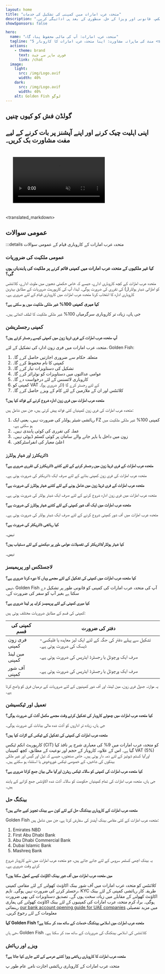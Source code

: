 ```yaml
---
layout: home
title: "متحدہ عرب امارات میں کمپنی کی تشکیل کی خدمات"
description: "متحدہ عرب امارات میں ماہرانہ کمپنی کی تشکیل اور معاونت کی خدمات۔ کمپنی سیٹ اپ، بینکنگ، ٹیکس، قانونی اور ویزا کے حل۔ منظوری کے بعد ہی ادائیگی کریں۔"
showSponsors: false

hero:
  name: "متحدہ عرب امارات: آپ کی مالی محفوظ پناہ گاہ"
  tagline: "5 منٹ کی ماہرانہ مشاورت: اپنا متحدہ عرب امارات کا کاروبار <span class='hl'>خطرہ سے پاک</span> طریقے سے کیسے قائم کریں"
  actions:
    - theme: brand
      text: فوری ماہر سے چیٹ
      link: /chat
  image:
    light:
      src: /img/Logo.avif
      width: 40%
    dark:
      src: /img/Logo.avif
      width: 40%
    alt: Golden Fish لوگو
---
```


<FeatureBlock :card="{
  title: 'کمپنی سیٹ اپ گائیڈ',
  details: '**Free Zone, Offshore, Mainland, Branch** میں کمپنیاں قائم کرنے کی مکمل گائیڈ۔ \n\n* Free Zones اور Mainland میں 100% غیر ملکی ملکیت دستیاب\n* کم ٹیکس شرح - صرف 9% کارپوریٹ ٹیکس\n* کرنسی کنٹرول نہیں - آسان سرمایہ کی واپسی\n\n[مزید جانیں](/uae-business/offer/company-registration/)',
  link: '/uae-business/offer/company-registration/',
  src: {
    light: '/img/iStock-2051326997.avif',
    dark: '/img/iStock-1448478309.jpg',
    width: '100%'
  },
  inversion: false
}" />

<FeatureBlock :card="{
  title: 'بینکنگ حل',
  details: 'متحدہ عرب امارات کے قابل اعتماد بینکوں کے ساتھ آسانی سے کاروباری یا ذاتی بینک اکاؤنٹس کھولیں۔ \n\n* سرکاری منظوریوں کے لیے مکمل PRO خدمات\n* مکمل بینکنگ پیکیج سیٹ اپ\n* **96% کامیابی کی شرح**\n\n[مزید جانیں](/uae-business/offer/banking/)',
  link: '/uae-business/offer/banking/',
  src: {
    light: '/img/iStock-2153786564.avif',
    dark: '/img/iStock-2166793628.avif',
    width: '100%'
  },
  inversion: true
}" />

<FeatureBlock :card="{
  title: 'Golden Visa اور رہائش',
  details: 'آسان درخواست کے عمل کے ساتھ طویل مدتی رہائش کے لیے متحدہ عرب امارات کا **Golden Visa** حاصل کریں۔ \n\n* **ہر 6 ماہ بعد متحدہ عرب امارات میں داخلے کی ضرورت نہیں**\n* اہلیت کی شرائط برقرار رکھنے پر 10 سال کی مدت کے ساتھ تجدید کا اختیار\n* 92% کامیابی کی شرح\n\n[مزید جانیں](/uae-business/offer/golden-visa/)',
  link: '/uae-business/offer/golden-visa/',
  src: {
    light: '/img/iStock-1312241253.avif',
    dark: '/img/ILONMASKID.webp',
    width: '100%'
  },
  inversion: false
}" />

<FeatureCards :features="[
  {
    title: 'تعمیل کی خدمات',
    details: 'ہمارے ماہرین آپ کو ESR رپورٹس اور UBO فائلنگز سمیت متحدہ عرب امارات کے پیچیدہ ریگولیٹری تقاضوں میں رہنمائی کرتے ہیں۔',
    items: [],
    linkText: 'مزید جانیں',
    link: '/uae-business/company-registration/Protect-Your-Business',
    icon: {
      light: '/img/iStock-1299393716.avif',
      dark: '/img/iStock-2149731304.avif',
      alt: 'تعمیل کی خدمات'
    }
  },
  {
    title: 'کارپوریٹ ٹیکس اور VAT',
    details: 'وفاقی ٹیکس اتھارٹی (FTA) کے ساتھ کارپوریٹ ٹیکس اور VAT کی ذمہ داریوں کی تعمیل کو یقینی بنانے کے لیے ماہرانہ مشورہ۔',
    items: [],
    linkText: 'مزید جانیں',
    link: '/uae-business/company-registration/accounting-legal',
    icon: {
      light: '/img/iStock-1018285934.avif',
      dark: '/img/iStock-584576538.avif',
      alt: 'ٹیکس کی خدمات'
    }
  },
  {
    title: 'قانونی خدمات',
    details: 'قانونی ٹیم M&As، کارپوریٹ ری سٹرکچرنگ، فنانسنگ، اور تنازعات کے حل کے بارے میں متحدہ عرب امارات کے قوانین پر مشورہ دیتی ہے۔',
    items: [],
    linkText: 'مزید جانیں',
    link: '/uae-business/company-registration/Protect-Your-Business',
    icon: {
      light: '/img/iStock-650045508.avif',
      dark: '/img/iStock-1498627598.avif',
      alt: 'قانونی خدمات'
    }
  },
  {
    title: 'اکاؤنٹنگ اور پے رول',
    details: 'ہمارے اکاؤنٹنٹس مالیات کا انتظام کرتے ہیں، بک کیپنگ، ریکنسیلیشن، پے رول، اور آڈٹ سپورٹ فراہم کرتے ہیں، جس سے بھرتی کی لاگت بچتی ہے۔',
    items: [],
    linkText: 'مزید جانیں',
    link: '/resources/contacts',
    icon: {
      light: '/img/iStock-1022793868.avif',
      dark: '/img/iStock-1320130292.jpg',
      alt: 'اکاؤنٹنگ کی خدمات'
    }
  },
]" />

## گولڈن فش کو کیوں چنیں

<BenefitsList :features="[
  {
    icon: '🏢',
    title: 'مقامی UAE مہارت',
    text: 'دبئی میں ہمارے وقف شدہ ماہرین عمل کے ہر مرحلے میں ماہرانہ رہنمائی فراہم کرتے ہیں۔'
  },
  {
    icon: '📊',
    title: 'ثابت شدہ کامیابی کی شرح',
    text: 'ہماری پریمیم پروسیسنگ کے ذریعے 90% سے زیادہ منظوری کی شرح کے ساتھ سینکڑوں ویزا، بینک اکاؤنٹس، اور کمپنی رجسٹریشنز جاری کی گئیں۔'
  },
  {
    icon: '💸',
    title: '**کامیابی پر مبنی فیس**',
    text: '[منظوری کے بعد ہی ادائیگی کریں](/uae-business/benefits/success-based-fees)۔ مکمل شفافیت کے ساتھ کوئی چھپی ہوئی لاگت نہیں۔'
  },
]" />

## اپنی اہلیت چیک کرنے اور اپنے آپشنز پر بات کرنے کے لیے مفت مشاورت بک کریں۔

<video autoplay muted playsinline style="padding: 24px">
  <source src="/img/iStock-2185906461.mp4" type="video/mp4">
</video>

<ContactFormModalNav buttonText="ماہر سے بات کریں" formStyle="display: block; margin: 1rem auto;"/>

<translated_markdown>
## عمومی سوالات

:::details متحدہ عرب امارات کے کاروباری قیام کے عمومی سوالات

### عمومی ملکیت کی ضروریات

**کیا غیر ملکیوں کے متحدہ عرب امارات میں کمپنی قائم کرنے پر ملکیت کی پابندیاں ہوں گی؟**

متحدہ عرب امارات کے کچھ کاروباری ادارے، جیسے کہ خاص حکمتی شعبوں میں ملوث ادارے، کلائنٹس کو اماراتی شیئر ہولڈر(ز) کی تقرری کی ضرورت ہوگی۔ لہذا، آپ کی کارپوریٹ ضروریات کے مطابق بہترین کاروباری ادارہ کا انتخاب کرنا متحدہ عرب امارات میں کاروباری قیام کے لئے ضروری ہے۔

**کیا میری کمپنی 100% غیر ملکی ملکیت میں ہو سکتی ہے؟**

جی ہاں، زیادہ تر کاروباری سرگرمیاں 100% غیر ملکی ملکیت کا لطف اٹھاتی ہیں۔

### کمپنی رجسٹریشن

**آپ متحدہ عرب امارات کے فری ٹریڈ زون میں کمپنی کیسے رجسٹر کرتے ہیں؟**

متحدہ عرب امارات میں فری زون ادارہ کی تشکیل کے لئے، Golden Fish:

1. متعلقہ حکام سے ضروری اجازتیں حاصل کرے گا۔
2. کمپنی کا نام محفوظ کرے گا۔
3. تشکیل کی دستاویزات تیار کرے گا۔
4. عوامی عدالتوں میں دستاویزات کو نوٹرائز کرے گا۔
5. کاروباری لائسنس کے لئے درخواست دے گا۔
6. کمپنی کو VAT کے لئے رجسٹر کرے گا (اگر ضروری ہو)۔
7. کلائنٹس اور ان کے ملازمین کے لئے کام کے ویزے حاصل کرے گا۔

**متحدہ عرب امارات میں فری زون ادارہ شروع کرنے کے فوائد کیا ہیں؟**

متحدہ عرب امارات کی فری زون کمپنیاں کئی فوائد پیش کرتی ہیں، جن میں شامل ہیں:

1. رہائشی شیئر ہولڈر کی ضرورت نہیں، یعنی ایک FZ کمپنی 100% غیر ملکی ملکیت میں ہو سکتی ہے۔
2. عملہ کی تقرری کی کوئی پابندی نہیں۔
3. زون میں داخل یا باہر جانے والے سامان پر کوئی کسٹم ڈیوٹی نہیں۔
4. اعلیٰ معیار کی انفراسٹرکچر۔

### ڈائریکٹرز اور شیئر ہولڈرز

**متحدہ عرب امارات کے فری ٹریڈ زون میں رجسٹر کرنے کے لئے کتنے ڈائریکٹرز کی تقرری ضروری ہے؟**

متحدہ عرب امارات کی فری زون کمپنی بنانے کے لئے صرف ایک ڈائریکٹر کی ضرورت ہوتی ہے۔

**متحدہ عرب امارات کے فری ٹریڈ زون میں شامل ہونے کے لئے کتنے شیئر ہولڈرز کی ضرورت ہے؟**

متحدہ عرب امارات میں فری زون ادارہ شروع کرنے کے لئے صرف ایک شیئر ہولڈر کی ضرورت ہوتی ہے۔

**متحدہ عرب امارات میں ایک آف شور کمپنی کے لئے کتنے شیئر ہولڈرز کی ضرورت ہے؟**

متحدہ عرب امارات میں آف شور کمپنی شروع کرنے کے لئے صرف ایک شیئر ہولڈر کی ضرورت ہوتی ہے۔

**کیا رہائشی ڈائریکٹر کی ضرورت ہے؟**

نہیں۔

**کیا شیئر ہولڈر/ڈائریکٹر کی تفصیلات عوامی طور پر دیکھنے کے لئے دستیاب ہیں؟**

نہیں۔

### لاجسٹکس اور پریمیسز

**کیا متحدہ عرب امارات میں کمپنی کی تشکیل کے لئے مجھے وہاں کا دورہ کرنا ضروری ہے؟**

نہیں، Golden Fish آپ کی متحدہ عرب امارات کی کمپنی کو قانونی طور پر تشکیل دے سکتا ہے بغیر آپ کو سفر کی ضرورت کے۔

**کیا میری کمپنی کے لئے پریمیسز کرایہ پر لینا ضروری ہے؟**

کمپنی کی قسم کے مطابق ضروریات مختلف ہوتی ہیں:

| کمپنی کی قسم      | دفتر کی ضرورت                                                                      |
| ----------------- | --------------------------------------------------------------------------------------- |
| فری زون کمپنی | تشکیل سے پہلے دفتر کی جگہ کے لئے ایک لیز معاہدہ یا فلیکسی-ڈیسک کی ضرورت ہوتی ہے۔ |
| مین لینڈ کمپنی  | صرف ایک ورچوئل یا رجسٹرڈ ایڈریس کی ضرورت ہوتی ہے۔                                         |
| آف شور کمپنی  | صرف ایک ورچوئل یا رجسٹرڈ ایڈریس کی ضرورت ہوتی ہے۔                                         |

یہ موازنہ جدول فری زون، مین لینڈ، اور آف شور کمپنیوں کے لئے ضروریات کے درمیان فرق کو واضح کرتا ہے۔

### تعمیل اور ٹیکسیشن

**کیا متحدہ عرب امارات میں چھوٹے کاروبار کی تشکیل کرتے وقت مجھے مکمل آڈٹ کی ضرورت ہوگی؟**

جی ہاں، زیادہ تر اداروں کو آڈٹ شدہ مالی بیانات کی ضرورت ہوگی۔

**متحدہ عرب امارات کی کمپنی کی تشکیل کے ٹیکس کے اثرات کیا ہیں؟**

کارپوریٹ انکم ٹیکس (CIT) کو متحدہ عرب امارات میں 9% کی معیاری شرح پر نافذ کیا گیا ہے۔ اس کے علاوہ، کاروبار کے حجم اور نوعیت کے مطابق، کچھ کمپنیاں VAT (5%) اور/یا کسٹم ڈیوٹیز کے لئے ذمہ دار ہوتی ہیں۔ خاص صنعتوں، جیسے کہ تیل اور گیس اور غیر ملکی بینکوں کی شاخیں، کے خصوصی ٹیکس غوروخوض یا استثناء ہو سکتے ہیں۔

**کیا متحدہ عرب امارات کی کمپنی کو سالانہ ٹیکس ریٹرن اور/یا مالی بیان جمع کرانا ضروری ہے؟**

جی ہاں، متحدہ عرب امارات کی تمام کمپنیاں حکومت کو سالانہ آڈٹ شدہ اکاؤنٹس جمع کرانے کے پابند ہیں۔

### بینکنگ حل

**متحدہ عرب امارات کے کاروباری بینکنگ حل کے لئے کون سے بینک تجویز کیے جاتے ہیں؟**

Golden Fish متحدہ عرب امارات کے کئی مقامی بینک آپشنز کی سفارش کرتا ہے، جن میں شامل ہیں:

1. Emirates NBD
2. First Abu Dhabi Bank
3. Abu Dhabi Commercial Bank
4. Dubai Islamic Bank
5. Mashreq Bank

یہ بینک اچھی کسٹمر سروس کے لئے جانے جاتے ہیں، جو متحدہ عرب امارات میں نئے کاروبار شروع کرتے وقت ضروری ہے۔

**میں متحدہ عرب امارات میں آف شور بینک اکاؤنٹ کیسے کھول سکتا ہوں؟**

کلائنٹس کو متحدہ عرب امارات میں آف شور بینک اکاؤنٹ کھولنے کے لئے مقامی کمپنی رجسٹر کرنے کی ضرورت نہیں ہوگی۔ تاہم، KYC طریقہ کار رہائشی کمپنی کے لئے بینک اکاؤنٹ کھولنے کے مقابلے میں زیادہ سخت ہوں گے۔ تصدیق دستاویزات کی بھی ضرورت ہوگی۔ براہ کرم متحدہ عرب امارات کی کمپنیوں کے لئے بینک اکاؤنٹ کھولنے کی ہماری رہنمائی [our bank account opening guide for UAE companies](./uae-business/company-registration/banking) میں مزید تفصیلی معلومات کے لئے رجوع کریں۔

**کیا Golden Fish متحدہ عرب امارات میں اسلامی بینکنگ خدمات کے ساتھ مدد کر سکتا ہے؟**

جی ہاں، Golden Fish کلائنٹس کی اسلامی بینکنگ کی ضروریات کے ساتھ مدد کر سکتا ہے۔

### ویزے اور رہائش

**متحدہ عرب امارات کا کاروباری رہائشی ویزا کتنے عرصے کے لئے جاری کیا جاتا ہے؟**

متحدہ عرب امارات کے کاروباری رہائشی اجازت نامے عام طور پ